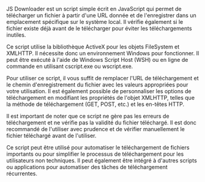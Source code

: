 JS Downloader est un script simple écrit en JavaScript qui permet de télécharger un fichier à partir d'une URL donnée et de l'enregistrer dans un emplacement spécifique sur le système local. Il vérifie également si le fichier existe déjà avant de le télécharger pour éviter les téléchargements inutiles.

Ce script utilise la bibliothèque ActiveX pour les objets FileSystem et XMLHTTP. Il nécessite donc un environnement Windows pour fonctionner. Il peut être exécuté à l'aide de Windows Script Host (WSH) ou en ligne de commande en utilisant cscript.exe ou wscript.exe.

Pour utiliser ce script, il vous suffit de remplacer l'URL de téléchargement et le chemin d'enregistrement du fichier avec les valeurs appropriées pour votre utilisation. Il est également possible de personnaliser les options de téléchargement en modifiant les propriétés de l'objet XMLHTTP, telles que la méthode de téléchargement (GET, POST, etc.) et les en-têtes HTTP.

Il est important de noter que ce script ne gère pas les erreurs de téléchargement et ne vérifie pas la validité du fichier téléchargé. Il est donc recommandé de l'utiliser avec prudence et de vérifier manuellement le fichier téléchargé avant de l'utiliser.

Ce script peut être utilisé pour automatiser le téléchargement de fichiers importants ou pour simplifier le processus de téléchargement pour les utilisateurs non techniques. Il peut également être intégré à d'autres scripts ou applications pour automatiser des tâches de téléchargement récurrentes.
